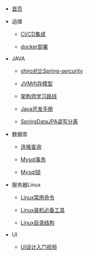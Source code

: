 - [首页](/README.md)



- 运维

  - [CI/CD集成](/notes/GitlabCiCd集成.md)

  - [docker部署](/notes/centos7Docker安装步骤.md)

- JAVA

  - [shiro对比Spring-sercurity](/notes/shiro对比spring-security.md)

  - [JVM内存模型](/notes/JVM内存模型.md)

  - [架构师学习路线](/notes/架构师学习路线.md)

  - [Java开发手册](/notes/《Java开发手册（泰山版）》.pdf)

  - [SpringDataJPA读写分离](/notes/SpringBoot+SpringDataJPA读写分离.md)

- 数据库

  - [连接查询](/notes/连接查询.md)

  - [Mysql事务](/notes/Mysql事务机制.md)

  - [Mysql锁](/notes/Mysql锁的机制.md)

- 服务器Linux

  - [Linux常用命令](/notes/linux基本命令.md)

  - [Linux装机必备工具](/notes/linux装机必备工具.md)

  - [Linux目录结构](/notes/linux目录结构.md)

- UI

  - [UI设计入门视频](/notes/UI设计入门.md)